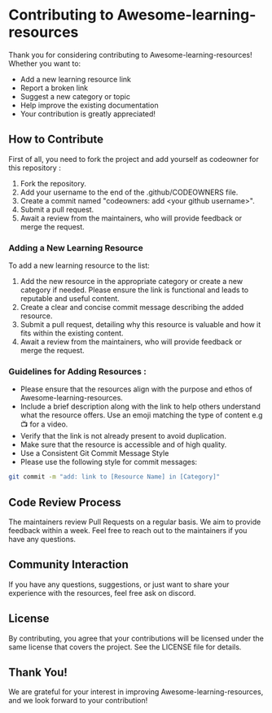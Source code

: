 # Contributing to Awesome-learning-resources

Thank you for considering contributing to Awesome-learning-resources! Whether you want to:

- Add a new learning resource link
- Report a broken link
- Suggest a new category or topic
- Help improve the existing documentation
- Your contribution is greatly appreciated!

## How to Contribute

First of all, you need to fork the project and add yourself as codeowner for this repository :

1. Fork the repository.
2. Add your username to the end of the .github/CODEOWNERS file.
3. Create a commit named "codeowners: add \<your github username\>".
4. Submit a pull request.
5. Await a review from the maintainers, who will provide feedback or merge the request.

### Adding a New Learning Resource

To add a new learning resource to the list:

1. Add the new resource in the appropriate category or create a new category if needed. Please ensure the link is functional and leads to reputable and useful content.
2. Create a clear and concise commit message describing the added resource.
3. Submit a pull request, detailing why this resource is valuable and how it fits within the existing content.
4. Await a review from the maintainers, who will provide feedback or merge the request.

### Guidelines for Adding Resources :

- Please ensure that the resources align with the purpose and ethos of Awesome-learning-resources.
- Include a brief description along with the link to help others understand what the resource offers. Use an emoji matching the type of content e.g :tv: for a video.
- Verify that the link is not already present to avoid duplication.
- Make sure that the resource is accessible and of high quality.
- Use a Consistent Git Commit Message Style
- Please use the following style for commit messages:

```bash
git commit -m "add: link to [Resource Name] in [Category]"
```

## Code Review Process

The maintainers review Pull Requests on a regular basis. We aim to provide feedback within a week. Feel free to reach out to the maintainers if you have any questions.

## Community Interaction

If you have any questions, suggestions, or just want to share your experience with the resources, feel free ask on discord.

## License

By contributing, you agree that your contributions will be licensed under the same license that covers the project. See the LICENSE file for details.

## Thank You!

We are grateful for your interest in improving Awesome-learning-resources, and we look forward to your contribution!
